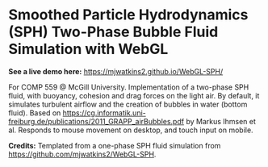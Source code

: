 # Smoothed Particle Hydrodynamics (SPH) Two-Phase Bubble Fluid Simulation with WebGL

**See a live demo here:** https://mjwatkins2.github.io/WebGL-SPH/ 

For COMP 559 @ McGill University. Implementation of a two-phase SPH fluid, with buoyancy, cohesion and drag forces on the light air. By default, it simulates turbulent airflow and the creation of bubbles in water (bottom fluid). Based on https://cg.informatik.uni-freiburg.de/publications/2011_GRAPP_airBubbles.pdf by Markus Ihmsen et al. Responds to mouse movement on desktop, and touch input on mobile.

**Credits:** Templated from a one-phase SPH fluid simulation from https://github.com/mjwatkins2/WebGL-SPH.
